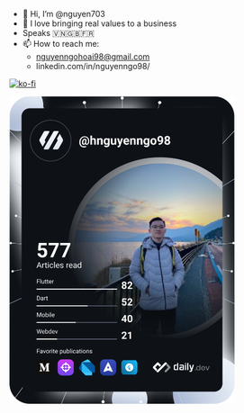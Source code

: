 - 👋 Hi, I’m @nguyen703
- 👀 I love bringing real values to a business
- Speaks 🇻🇳🇬🇧🇫🇷
- 📫 How to reach me:
  + nguyenngohoai98@gmail.com
  + linkedin.com/in/nguyenngo98/

[![ko-fi](https://ko-fi.com/img/githubbutton_sm.svg)](https://ko-fi.com/F1F118V9KH)

<a href="https://app.daily.dev/hnguyenngo98"><img src="https://github.com/nguyen703/nguyen703/blob/main/devcard.svg" width="400" alt="Nguyen's Dev Card"/></a>
